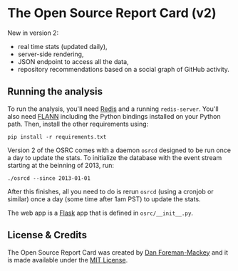 The Open Source Report Card (v2)
================================

New in version 2:

* real time stats (updated daily),
* server-side rendering,
* JSON endpoint to access all the data,
* repository recommendations based on a social graph of GitHub activity.

Running the analysis
--------------------

To run the analysis, you'll need [Redis](http://redis.io) and a running
`redis-server`. You'll also need
[FLANN](http://www.cs.ubc.ca/~mariusm/index.php/FLANN/FLANN) including
the Python bindings installed on your Python path. Then, install the other
requirements using:

```
pip install -r requirements.txt
```

Version 2 of the OSRC comes with a daemon `osrcd` designed to be run once a day to update the
stats. To initialize the database with the event stream starting at the beinning of 2013, run:

```
./osrcd --since 2013-01-01
```

After this finishes, all you need to do is rerun `osrcd` (using a cronjob or similar) once a
day (some time after 1am PST) to update the stats.

The web app is a [Flask](http://flask.pocoo.org/) app that is defined in `osrc/__init__.py`.

License & Credits
-----------------

The Open Source Report Card was created by [Dan Foreman-Mackey](http://dan.iel.fm) and it is
made available under the [MIT License](https://github.com/dfm/osrc/blob/master/LICENSE).
